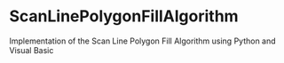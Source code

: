 # ScanLinePolygonFillAlgorithm
Implementation of the Scan Line Polygon Fill Algorithm using Python and Visual Basic

